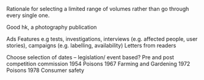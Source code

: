 Rationale for selecting a limited range of volumes rather than go through every single one.

Good hk, a photography publicationAdsFeatures e.g tests, investigations, interviews (e.g. affected people, user stories), campaigns (e.g. labelling, availability)Letters from readersChoose selection of dates – legislation/ event based? Pre and post competition commission1954 Poisons1967  Farming and Gardening 1972 Poisons1978 Consumer safety